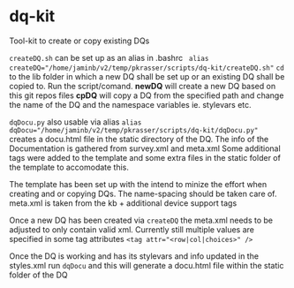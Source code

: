 # dq-kit
Tool-kit to create or copy existing DQs

``` createDQ.sh ``` can be set up as an alias in .bashrc
``` alias createDQ="/home/jaminb/v2/temp/pkrasser/scripts/dq-kit/createDQ.sh"```
```cd``` to the lib folder in which a new DQ shall be set up or an existing DQ shall be copied to. Run the script/comand.
**newDQ** will create a new DQ based on this git repos files **cpDQ** will copy a DQ from the specified path and change the name of the DQ and the namespace variables ie. stylevars etc.

```dqDocu.py``` also usable via alias ```alias dqDocu="/home/jaminb/v2/temp/pkrasser/scripts/dq-kit/dqDocu.py"```
creates a docu.html file in the static directory of the DQ. The info of the Documentation is gathered from survey.xml and meta.xml
Some additional tags were added to the template and some extra files in the static folder of the template to accomodate this.

The template has been set up with the intend to minize the effort when creating and or copying DQs. The name-spacing should be taken care of.
meta.xml is taken from the kb + additional device support tags

Once a new DQ has been created via ```createDQ``` the meta.xml needs to be adjusted to only contain valid xml. Currently 
still multiple values are specified in some tag attributes ```<tag attr="<row|col|choices>" />```

Once the DQ is working and has its stylevars and info updated in the styles.xml run ```dqDocu``` and this will generate a docu.html file within the static folder of the DQ


